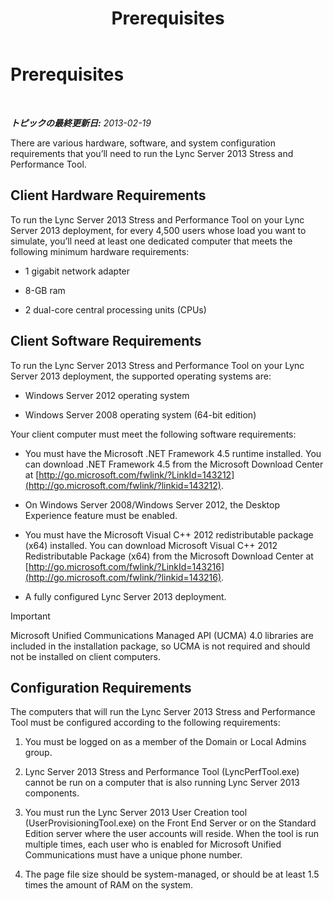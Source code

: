 ﻿---
title: Prerequisites
TOCTitle: Prerequisites
ms:assetid: 48016bea-be3b-4ba5-8df8-d8ad4d9243d9
ms:mtpsurl: https://technet.microsoft.com/ja-jp/library/JJ945592(v=OCS.15)
ms:contentKeyID: 52056760
ms.date: 06/25/2014
mtps_version: v=OCS.15
ms.translationtype: HT
---

# Prerequisites

 

_**トピックの最終更新日:** 2013-02-19_

There are various hardware, software, and system configuration requirements that you’ll need to run the Lync Server 2013 Stress and Performance Tool.

## Client Hardware Requirements

To run the Lync Server 2013 Stress and Performance Tool on your Lync Server 2013 deployment, for every 4,500 users whose load you want to simulate, you’ll need at least one dedicated computer that meets the following minimum hardware requirements:

  - 1 gigabit network adapter

  - 8-GB ram

  - 2 dual-core central processing units (CPUs)

## Client Software Requirements

To run the Lync Server 2013 Stress and Performance Tool on your Lync Server 2013 deployment, the supported operating systems are:

  - Windows Server 2012 operating system

  - Windows Server 2008 operating system (64-bit edition)

Your client computer must meet the following software requirements:

  - You must have the Microsoft .NET Framework 4.5 runtime installed. You can download .NET Framework 4.5 from the Microsoft Download Center at [http://go.microsoft.com/fwlink/?LinkId=143212](http://go.microsoft.com/fwlink/?linkid=143212).

  - On Windows Server 2008/Windows Server 2012, the Desktop Experience feature must be enabled.

  - You must have the Microsoft Visual C++ 2012 redistributable package (x64) installed. You can download Microsoft Visual C++ 2012 Redistributable Package (x64) from the Microsoft Download Center at [http://go.microsoft.com/fwlink/?LinkId=143216](http://go.microsoft.com/fwlink/?linkid=143216).

  - A fully configured Lync Server 2013 deployment.


> [!IMPORTANT]
> Microsoft Unified Communications Managed API (UCMA) 4.0 libraries are included in the installation package, so UCMA is not required and should not be installed on client computers.



## Configuration Requirements

The computers that will run the Lync Server 2013 Stress and Performance Tool must be configured according to the following requirements:

1.  You must be logged on as a member of the Domain or Local Admins group.

2.  Lync Server 2013 Stress and Performance Tool (LyncPerfTool.exe) cannot be run on a computer that is also running Lync Server 2013 components.

3.  You must run the Lync Server 2013 User Creation tool (UserProvisioningTool.exe) on the Front End Server or on the Standard Edition server where the user accounts will reside. When the tool is run multiple times, each user who is enabled for Microsoft Unified Communications must have a unique phone number.

4.  The page file size should be system-managed, or should be at least 1.5 times the amount of RAM on the system.

